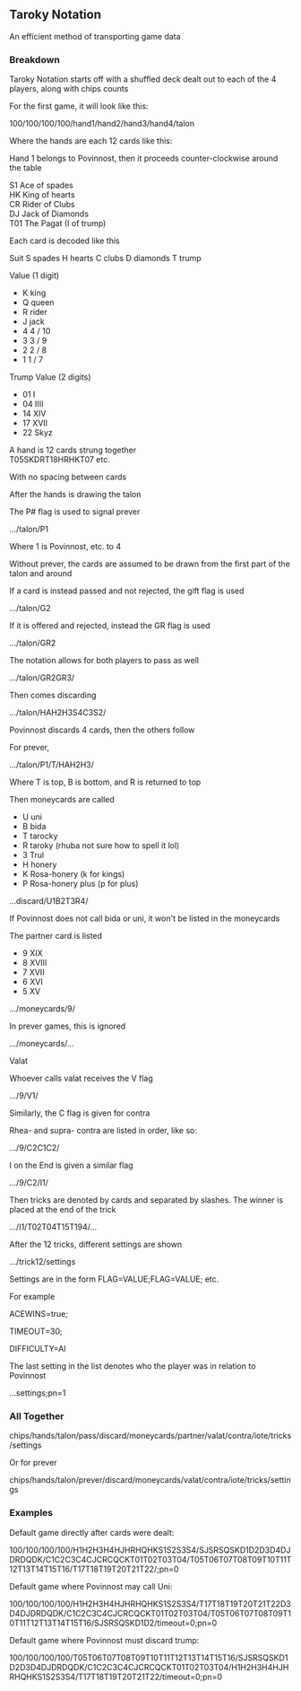 ## Taroky Notation

An efficient method of transporting game data

### Breakdown

Taroky Notation starts off with a shuffled deck dealt out to each of the 4 players, along with chips counts

For the first game, it will look like this:

100/100/100/100/hand1/hand2/hand3/hand4/talon

Where the hands are each 12 cards like this:

Hand 1 belongs to Povinnost, then it proceeds counter-clockwise around the table

S1 Ace of spades\
HK King of hearts\
CR Rider of Clubs\
DJ Jack of Diamonds\
T01 The Pagat (I of trump)

Each card is decoded like this

Suit
S spades
H hearts
C clubs
D diamonds
T trump

Value (1 digit)
 * K king
 * Q queen
 * R rider
 * J jack
 * 4 4 / 10
 * 3 3 / 9
 * 2 2 / 8
 * 1 1 / 7

Trump Value (2 digits)
 * 01 I
 * 04 IIII
 * 14 XIV
 * 17 XVII
 * 22 Skyz

A hand is 12 cards strung together\
T05SKDRT18HRHKT07 etc.

With no spacing between cards

After the hands is drawing the talon

The P# flag is used to signal prever

.../talon/P1

Where 1 is Povinnost, etc. to 4

Without prever, the cards are assumed to be drawn from the first part of the talon and around

If a card is instead passed and not rejected, the gift flag is used

.../talon/G2

If it is offered and rejected, instead the GR flag is used

.../talon/GR2

The notation allows for both players to pass as well

.../talon/GR2GR3/

Then comes discarding

.../talon/HAH2H3S4C3S2/

Povinnost discards 4 cards, then the others follow

For prever,

.../talon/P1/T/HAH2H3/

Where T is top, B is bottom, and R is returned to top

Then moneycards are called

 * U uni
 * B bida
 * T tarocky
 * R taroky (rhuba not sure how to spell it lol)
 * 3 Trul
 * H honery
 * K Rosa-honery (k for kings)
 * P Rosa-honery plus (p for plus)

...discard/U1B2T3R4/

If Povinnost does not call bida or uni, it won't be listed in the moneycards

The partner card is listed

 * 9 XIX
 * 8 XVIII
 * 7 XVII
 * 6 XVI
 * 5 XV

.../moneycards/9/

In prever games, this is ignored

.../moneycards/...

Valat

Whoever calls valat receives the V flag

.../9/V1/

Similarly, the C flag is given for contra

Rhea- and supra- contra are listed in order, like so:

.../9/C2C1C2/

I on the End is given a similar flag

.../9/C2/I1/

Then tricks are denoted by cards and separated by slashes. The winner is placed at the end of the trick

.../I1/T02T04T15T194/...

After the 12 tricks, different settings are shown

.../trick12/settings

Settings are in the form FLAG=VALUE;FLAG=VALUE; etc.

For example

ACEWINS=true;

TIMEOUT=30;

DIFFICULTY=AI

The last setting in the list denotes who the player was in relation to Povinnost

...settings;pn=1

### All Together

chips/hands/talon/pass/discard/moneycards/partner/valat/contra/iote/tricks/settings

Or for prever

chips/hands/talon/prever/discard/moneycards/valat/contra/iote/tricks/settings

### Examples

Default game directly after cards were dealt:

100/100/100/100/H1H2H3H4HJHRHQHKS1S2S3S4/SJSRSQSKD1D2D3D4DJDRDQDK/C1C2C3C4CJCRCQCKT01T02T03T04/T05T06T07T08T09T10T11T12T13T14T15T16/T17T18T19T20T21T22/;pn=0

Default game where Povinnost may call Uni:

100/100/100/100/H1H2H3H4HJHRHQHKS1S2S3S4/T17T18T19T20T21T22D3D4DJDRDQDK/C1C2C3C4CJCRCQCKT01T02T03T04/T05T06T07T08T09T10T11T12T13T14T15T16/SJSRSQSKD1D2/timeout=0;pn=0

Default game where Povinnost must discard trump:

100/100/100/100/T05T06T07T08T09T10T11T12T13T14T15T16/SJSRSQSKD1D2D3D4DJDRDQDK/C1C2C3C4CJCRCQCKT01T02T03T04/H1H2H3H4HJHRHQHKS1S2S3S4/T17T18T19T20T21T22/timeout=0;pn=0
